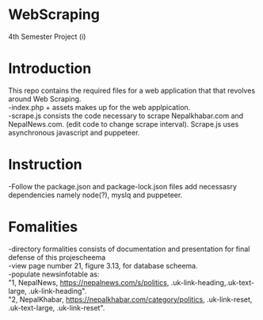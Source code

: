 # WebScraping
4th Semester Project (i)
# Introduction
This repo contains the required files for a web application that that revolves around Web Scraping.
<br>
-index.php + assets makes up for the web applpication.
<br>
-scrape.js consists the code necessary to scrape Nepalkhabar.com and NepalNews.com. (edit code to change scrape interval). Scrape.js uses asynchronous javascript and puppeteer.

# Instruction
-Follow the package.json and package-lock.json files add necessasry dependencies namely node(?), myslq and puppeteer.

# Fomalities
-directory formalities consists of documentation and presentation for final defense of this projescheema
<br>
-view page number 21, figure 3.13, for database scheema. 
<br>
-populate newsinfotable as: 
<br> "1, NepalNews, https://nepalnews.com/s/politics, .uk-link-heading,.uk-text-large, .uk-link-heading".
<br> "2, NepalKhabar, https://nepalkhabar.com/category/politics, .uk-link-reset, .uk-text-large, .uk-link-reset".
 
